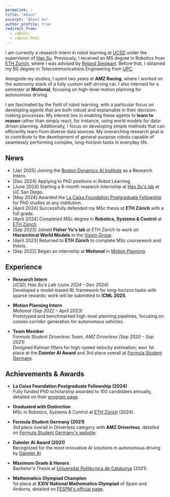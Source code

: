 ```yaml
---
permalink: /
title: "About"
excerpt: "About me"
author_profile: true
redirect_from: 
  - /about/
  - /about.html
---
```


I am currently a research intern in robot learning at [UCSD](https://ucsd.edu/) under the supervision of [Hao Su](https://cseweb.ucsd.edu/~haosu/index.html). Previously, I received an MS degree in Robotics from [ETH Zurich](https://ethz.ch/en.html), where I was advised by [Roland Siegwart](https://asl.ethz.ch/the-lab/people/person-detail.Mjk5ODE=.TGlzdC8yMDI4LDEyMDExMzk5Mjg=.html). Before that, I obtained my BS degree in Telecommunications Engineering from [UPC](https://telecos.upc.edu/en?set_language=en).

Alongside my studies, I spent two years at **AMZ Racing**, where I worked on the autonomy stack of a fully custom self-driving car. I also interned for a semester at **Motional**, focusing on high-level motion planning for autonomous driving.

I am fascinated by the field of robot learning, with a particular focus on developing agents that are both robust and explainable in their decision-making processes. My interest lies in enabling these agents to **learn to reason** rather than simply react, for instance, using world models for data-driven planning. Additionally, I focus on developing simple methods that can efficiently learn from diverse data sources. My overarching research goal is to contribute to the development of general-purpose robots capable of seamlessly performing complex, long-horizon tasks in everyday life.

## News
- [Jan 2025]  Joining the [Boston Dynamics AI Institute](https://theaiinstitute.com/) as a Research Intern.
- [Dec 2024]  Applying to PhD positions in Robot Learning.  
- [June 2024] Starting a 6-month research internship at [Hao Su's lab](https://cseweb.ucsd.edu/~haosu/) at UC San Diego.  
- [May 2024]  Awarded the [La Caixa Foundation Postgraduate Fellowship](https://lacaixafoundation.org/en/postgraduate-fellowships-abroad-call) for PhD studies at any institution.  
- [April 2024] Successfully defended my MSc thesis at **ETH Zürich** with a full grade.  
- [April 2024] Completed MSc degree in **Robotics, Systems & Control** at [ETH Zürich](https://ethz.ch/en.html).  
- [Sep 2023]  Joined **Fisher Yu's lab** at ETH Zürich to work on **Hierarchical World Models** in the [Vision Group](https://vision.ee.ethz.ch/).  
- [April 2023] Returned to **ETH Zürich** to complete MSc coursework and thesis.  
- [Sep 2022]  Began an internship at **Motional** in [Motion Planning](https://motional.com/).  

## Experience
- **Research Intern**  
  *UCSD, Hao Su's Lab (June 2024 – Dec 2024)*  
  Developed a model-based RL framework for long-horizon tasks with sparse rewards; work will be submitted to **ICML 2025**.

- **Motion Planning Intern**  
  *Motional (Sep 2022 – April 2023)*  
  Prototyped and benchmarked high-level planning pipelines, focusing on convex corridor generation for autonomous vehicles.

- **Team Member**  
  *Formula Student Driverless Team, AMZ Driverless (Sep 2020 – Sep 2021)*  
  Designed Kalman filters for high-speed velocity estimation; won 1st place at the **Daimler AI Award** and 3rd place overall at [Formula Student Germany](https://www.formulastudent.de/).

## Achievements & Awards
- **La Caixa Foundation Postgraduate Fellowship (2024)**  
  Fully funded PhD scholarship awarded to 100 candidates annually, detailed on their [program page](https://lacaixafoundation.org/en/postgraduate-fellowships-abroad-call).

- **Graduated with Distinction**  
  MSc in Robotics, Systems & Control at [ETH Zürich](https://master-robotics.ethz.ch/) (2024).

- **Formula Student Germany (2021)**  
  3rd place overall in Driverless category with **AMZ Driverless**, detailed on [Formula Student Germany's website](https://www.formulastudent.de/).

- **Daimler AI Award (2021)**  
  Recognized for the most innovative AI solutions in autonomous driving by [Daimler AI](https://www.formulastudent.de/pr/news/details/article/daimler-driverless-ai-award-2021-update/).

- **Maximum Grade & Honors**  
  Bachelor's Thesis at [Universitat Politècnica de Catalunya](https://telecos.upc.edu/en?set_language=en) (2021).

- **Mathematics Olympiad Champion**  
  1st place at **XXIV National Mathematics Olympiad** of Spain and Andorra, detailed on [FESPM's official page](https://fespm.es/index.php/2013/07/03/xxiv-olimpiada-cuadro-de-honor/).




